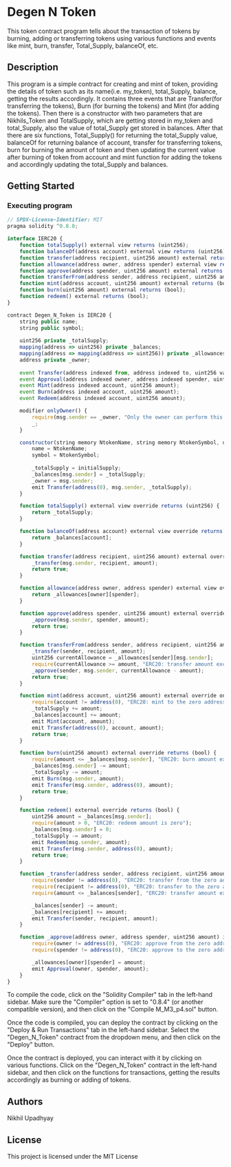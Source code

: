# Degen N Token
This token contract program tells about the transaction of tokens by burning, adding or transferring tokens using various functions and events like mint, burn, transfer, Total_Supply, balanceOf, etc.
## Description

This program is a simple contract for creating and mint of token, providing the details of token such as its name(i.e. my_token), total_Supply, balance, getting the results accordingly. It contains three events that are Transfer(for transferring the tokens), Burn (for burning the tokens) and Mint (for adding the tokens). Then there is a constructor with two parameters that are Nikhils_Token and TotalSupply, which are getting stored in my_token and total_Supply, also the value of total_Supply get stored in balances. After that there are six functions, Total_Supply() for returning the total_Supply value, balanceOf for returning balance of account, transfer for transferring tokens, burn for burning the amount of token and then updating the current value after burning of token from account and mint function for adding the tokens and accordingly updating the total_Supply and balances.

## Getting Started
### Executing program
       
```javascript
// SPDX-License-Identifier: MIT
pragma solidity ^0.8.0;

interface IERC20 {
    function totalSupply() external view returns (uint256);
    function balanceOf(address account) external view returns (uint256);
    function transfer(address recipient, uint256 amount) external returns (bool);
    function allowance(address owner, address spender) external view returns (uint256);
    function approve(address spender, uint256 amount) external returns (bool);
    function transferFrom(address sender, address recipient, uint256 amount) external returns (bool);
    function mint(address account, uint256 amount) external returns (bool);
    function burn(uint256 amount) external returns (bool);
    function redeem() external returns (bool);
}

contract Degen_N_Token is IERC20 {
    string public name;
    string public symbol;
 
    uint256 private _totalSupply;
    mapping(address => uint256) private _balances;
    mapping(address => mapping(address => uint256)) private _allowances;
    address private _owner;
    
    event Transfer(address indexed from, address indexed to, uint256 value);
    event Approval(address indexed owner, address indexed spender, uint256 value);
    event Mint(address indexed account, uint256 amount);
    event Burn(address indexed account, uint256 amount);
    event Redeem(address indexed account, uint256 amount);

    modifier onlyOwner() {
        require(msg.sender == _owner, "Only the owner can perform this action");
        _;
    }

    constructor(string memory NtokenName, string memory NtokenSymbol, uint256 initialSupply) {
        name = NtokenName;
        symbol = NtokenSymbol;
    
        _totalSupply = initialSupply;
        _balances[msg.sender] = _totalSupply;
        _owner = msg.sender;
        emit Transfer(address(0), msg.sender, _totalSupply);
    }

    function totalSupply() external view override returns (uint256) {
        return _totalSupply;
    }

    function balanceOf(address account) external view override returns (uint256) {
        return _balances[account];
    }

    function transfer(address recipient, uint256 amount) external override returns (bool) {
        _transfer(msg.sender, recipient, amount);
        return true;
    }

    function allowance(address owner, address spender) external view override returns (uint256) {
        return _allowances[owner][spender];
    }

    function approve(address spender, uint256 amount) external override returns (bool) {
        _approve(msg.sender, spender, amount);
        return true;
    }

    function transferFrom(address sender, address recipient, uint256 amount) external override returns (bool) {
        _transfer(sender, recipient, amount);
        uint256 currentAllowance = _allowances[sender][msg.sender];
        require(currentAllowance >= amount, "ERC20: transfer amount exceeds allowance");
        _approve(sender, msg.sender, currentAllowance - amount);
        return true;
    }

    function mint(address account, uint256 amount) external override onlyOwner returns (bool) {
        require(account != address(0), "ERC20: mint to the zero address");
        _totalSupply += amount;
        _balances[account] += amount;
        emit Mint(account, amount);
        emit Transfer(address(0), account, amount);
        return true;
    }

    function burn(uint256 amount) external override returns (bool) {
        require(amount <= _balances[msg.sender], "ERC20: burn amount exceeds balance");
        _balances[msg.sender] -= amount;
        _totalSupply -= amount;
        emit Burn(msg.sender, amount);
        emit Transfer(msg.sender, address(0), amount);
        return true;
    }

    function redeem() external override returns (bool) {
        uint256 amount = _balances[msg.sender];
        require(amount > 0, "ERC20: redeem amount is zero");
        _balances[msg.sender] = 0;
        _totalSupply -= amount;
        emit Redeem(msg.sender, amount);
        emit Transfer(msg.sender, address(0), amount);
        return true;
    }

    function _transfer(address sender, address recipient, uint256 amount) internal {
        require(sender != address(0), "ERC20: transfer from the zero address");
        require(recipient != address(0), "ERC20: transfer to the zero address");
        require(amount <= _balances[sender], "ERC20: transfer amount exceeds balance");

        _balances[sender] -= amount;
        _balances[recipient] += amount;
        emit Transfer(sender, recipient, amount);
    }

    function _approve(address owner, address spender, uint256 amount) internal {
        require(owner != address(0), "ERC20: approve from the zero address");
        require(spender != address(0), "ERC20: approve to the zero address");

        _allowances[owner][spender] = amount;
        emit Approval(owner, spender, amount);
    }
}                          
```
To compile the code, click on the "Solidity Compiler" tab in the left-hand sidebar. Make sure the "Compiler" option is set to "0.8.4" (or another compatible version), and then click on the "Compile M_M3_p4.sol" button.

Once the code is compiled, you can deploy the contract by clicking on the "Deploy & Run Transactions" tab in the left-hand sidebar. Select the "Degen_N_Token" contract from the dropdown menu, and then click on the "Deploy" button. 

Once the contract is deployed, you can interact with it by clicking on various functions. Click on the "Degen_N_Token" contract in the left-hand sidebar, and then click on the functions for transactions, getting the results accordingly as burning or adding of tokens.

## Authors
Nikhil Upadhyay

## License
This project is licensed under the MIT License
